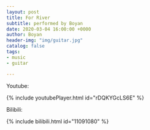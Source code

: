 ```yaml
---
layout: post
title: For River
subtitle: performed by Boyan
date: 2020-03-04 16:00:00 +0000
author: Boyan
header-img: "img/guitar.jpg"
catalog: false
tags:
- music
- guitar

---
```

Youtube:

{% include youtubePlayer.html id="rDQKYGcLS6E" %}


Bilibili:

{% include bilibili.html id="11091080" %}


